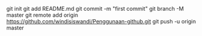git init
git add README.md
git commit -m "first commit"
git branch -M master
git remote add origin https://github.com/windisiswandi/Penggunaan-github.git
git push -u origin master
